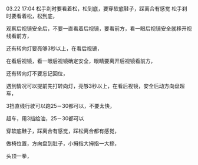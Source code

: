 03.22 17:04
松手刹时要看着松，松到底，要穿软底鞋子，踩离合有感觉
松手刹时要看着松，松到底，

观察后视镜安全后，不要一直看着后视镜，要看前方，看一眼后视镜安全就移开视线看前方，

还有转向灯要亮够3秒以上，在看后视镜，

在看后视镜，看一眼后视镜确定安全，眼睛要离开后视镜看前方，

还有转向灯不要忘记回位，

遇到情况可以提前先打转向灯，亮够3秒以上，在看后视镜，安全后动方向盘超车，


3挡直线行驶可以跑25－30都可以，不要太快，

超车，用3挡给油，25－30都可以


穿软底鞋子，踩离合有感觉，踩松离合都有感觉，


做椅位置，方向盘到肚子，小拇指大拇指一大捺，

头顶一拳，
